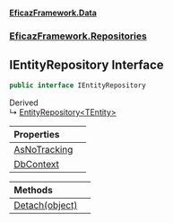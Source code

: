 #### [EficazFramework.Data](EficazFrameworkData.md 'EficazFramework Data')
### [EficazFramework.Repositories](EficazFrameworkData.md#EficazFramework.Repositories 'EficazFramework.Repositories')

## IEntityRepository Interface

```csharp
public interface IEntityRepository
```

Derived  
&#8627; [EntityRepository&lt;TEntity&gt;](EficazFramework.Repositories/EntityRepository_TEntity_.md 'EficazFramework.Repositories.EntityRepository<TEntity>')

| Properties | |
| :--- | :--- |
| [AsNoTracking](EficazFramework.Repositories/IEntityRepository/AsNoTracking.md 'EficazFramework.Repositories.IEntityRepository.AsNoTracking') | |
| [DbContext](EficazFramework.Repositories/IEntityRepository/DbContext.md 'EficazFramework.Repositories.IEntityRepository.DbContext') | |

| Methods | |
| :--- | :--- |
| [Detach(object)](EficazFramework.Repositories/IEntityRepository/Detach(object).md 'EficazFramework.Repositories.IEntityRepository.Detach(object)') | |
